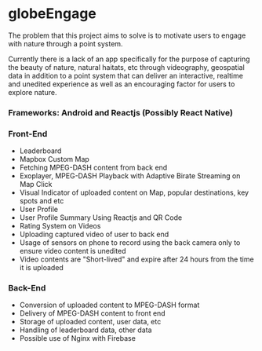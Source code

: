 # globeEngage
The problem that this project aims to solve is to motivate users to engage with nature through a point system.

Currently there is a lack of an app specifically for the purpose of capturing the beauty of nature, natural haitats, etc through videography, geospatial data in addition to a point system that can deliver an interactive, realtime and unedited experience as well as an encouraging factor for users to explore nature.

### Frameworks: Android and Reactjs (Possibly React Native)

### Front-End
- Leaderboard
- Mapbox Custom Map
- Fetching MPEG-DASH content from back end
- Exoplayer, MPEG-DASH Playback with Adaptive Birate Streaming on Map Click
- Visual Indicator of uploaded content on Map, popular destinations, key spots and etc
- User Profile
- User Profile Summary Using Reactjs and QR Code
- Rating System on Videos
- Uploading captured video of user to back end
- Usage of sensors on phone to record using the back camera only to ensure video content is unedited
- Video contents are "Short-lived" and expire after 24 hours from the time it is uploaded

### Back-End
- Conversion of uploaded content to MPEG-DASH format
- Delivery of MPEG-DASH content to front end
- Storage of uploaded content, user data, etc
- Handling of leaderboard data, other data
- Possible use of Nginx with Firebase 
